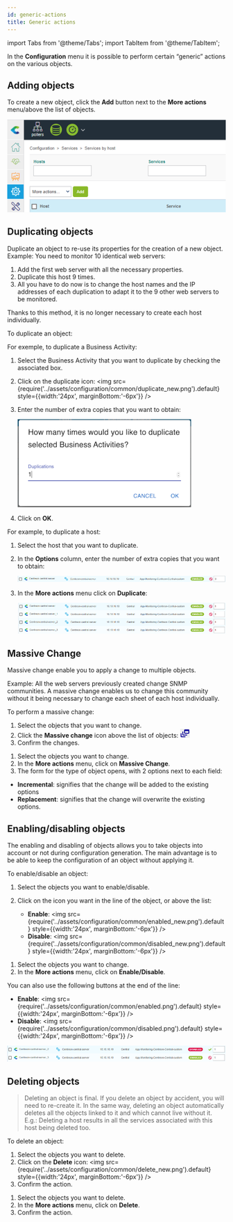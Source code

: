 ```yaml
---
id: generic-actions
title: Generic actions
---
```

import Tabs from '@theme/Tabs';
import TabItem from '@theme/TabItem';


In the **Configuration** menu it is possible to perform certain “generic” actions on the various objects.

## Adding objects

To create a new object, click the **Add** button next to the **More actions** menu/above the list of objects.

![image](../assets/configuration/common/add.png)

## Duplicating objects

Duplicate an object to re-use its properties for the creation of a new
object. Example: You need to monitor 10 identical web servers:

1. Add the first web server with all the necessary properties.
2. Duplicate this host 9 times.
3. All you have to do now is to change the host names and the IP addresses of each duplication to adapt it to the 9 other web servers to be monitored.

Thanks to this method, it is no longer necessary to create each host individually.

To duplicate an object:

<Tabs groupId="sync">
<TabItem value="Method 1" label="Method 1">

For exemple, to duplicate a Business Activity:

1. Select the Business Activity that you want to duplicate by checking the associated box.
2. Click on the duplicate icon: <img src={require('../assets/configuration/common/duplicate_new.png').default} style={{width:'24px', marginBottom:'-6px'}} />
3. Enter the number of extra copies that you want to obtain:

    ![image](../assets/configuration/common/duplicate_objects_new.png)

4. Click on **OK**.

</TabItem>
<TabItem value="Method 2" label="Method 2">

For example, to duplicate a host:

1. Select the host that you want to duplicate.
2. In the **Options** column, enter the number of extra copies that you want to obtain:

    ![image](../assets/configuration/common/01duplicate.png)

3. In the **More actions** menu click on **Duplicate**:

    ![image](../assets/configuration/common/01duplicateobjects.png)

</TabItem>
</Tabs>

## Massive Change

Massive change enable you to apply a change to multiple objects.

Example: All the web servers previously created change SNMP communities. A massive change enables us to change this
community without it being necessary to change each sheet of each host individually.

To perform a massive change:

<Tabs groupId="sync">
<TabItem value="Method 1" label="Method 1">

1. Select the objects that you want to change.
2. Click the **Massive change** icon above the list of objects: ![image](../assets/configuration/common/mass_change.png)
3. Confirm the changes.

</TabItem>
<TabItem value="Method 2" label="Method 2">

1. Select the objects you want to change.
2. In the **More actions** menu, click on **Massive Change**.
3. The form for the type of object opens, with 2 options next to each field:

  * **Incremental**: signifies that the change will be added to the existing options
  * **Replacement**: signifies that the change will overwrite the existing options.

</TabItem>
</Tabs>

## Enabling/disabling objects

The enabling and disabling of objects allows you to take objects into account or not during configuration generation.
The main advantage is to be able to keep the configuration of an object without applying it.

To enable/disable an object:

<Tabs groupId="sync">
<TabItem value="Method 1" label="Method 1">

1. Select the objects you want to enable/disable.
2. Click on the icon you want in the line of the object, or above the list:

    * **Enable**: <img src={require('../assets/configuration/common/enabled_new.png').default} style={{width:'24px', marginBottom:'-6px'}} />
    * **Disable**: <img src={require('../assets/configuration/common/disabled_new.png').default} style={{width:'24px', marginBottom:'-6px'}} />

</TabItem>
<TabItem value="Method 2" label="Method 2">

1. Select the objects you want to change.
2. In the **More actions**  menu, click on **Enable/Disable**.

You can also use the following buttons at the end of the line:

*  **Enable**: <img src={require('../assets/configuration/common/enabled.png').default} style={{width:'24px', marginBottom:'-6px'}} />
* **Disable**: <img src={require('../assets/configuration/common/disabled.png').default} style={{width:'24px', marginBottom:'-6px'}} />

![image](../assets/configuration/common/enable_disable.png)

</TabItem>
</Tabs>

## Deleting objects

> Deleting an object is final. If you delete an object by accident, you will need to re-create it. In the same way,
> deleting an object automatically deletes all the objects linked to it and which cannot live without it. E.g.:
> Deleting a host results in all the services associated with this host being deleted too.

To delete an object:

<Tabs groupId="sync">
<TabItem value="Method 1" label="Method 1">

1. Select the objects you want to delete.
2. Click on the **Delete** icon: <img src={require('../assets/configuration/common/delete_new.png').default} style={{width:'24px', marginBottom:'-6px'}} />
3. Confirm the action.

</TabItem>
<TabItem value="Method 2" label="Method 2">

1. Select the objects you want to delete.
2. In the **More actions** menu, click on **Delete**.
3. Confirm the action.

</TabItem>
</Tabs>
